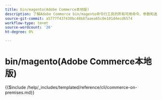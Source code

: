 ```yaml
---
title: bin/magento(Adobe Commerce本地版)
description: 了解Adobe Commerce bin/magento命令行工具的所有可用命令、参数和选项。
source-git-commit: a5777f437430bc48b87aaea65c0e101d4ecd6574
workflow-type: tm+mt
source-wordcount: '26'
ht-degree: 0%

---
```



# bin/magento(Adobe Commerce本地版)

{{$include /help/_includes/templated/reference/cli/commerce-on-premises.md}}
